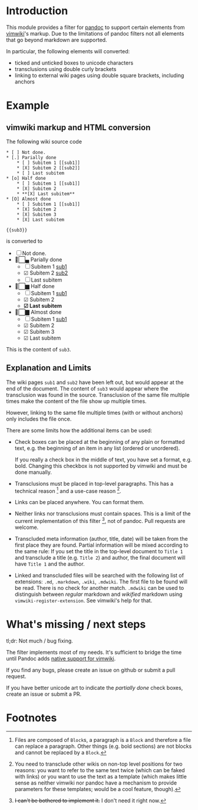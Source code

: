 # Introduction

This module provides a filter for [pandoc](https://www.pandoc.org) to support certain
elements from [vimwiki](https://vimwiki.github.io)'s markup. Due to the
limitations of pandoc filters not all elements that go beyond markdown are
supported.

In particular, the following elements will converted:

* ticked and unticked boxes to unicode characters
* transclusions using double curly brackets
* linking to external wiki pages using double square brackets, including
  anchors

# Example

## vimwiki markup and HTML conversion
The following wiki source code

```
* [ ] Not done.
* [.] Parially done
    * [ ] Subitem 1 [[sub1]]
    * [X] Subitem 2 [[sub2]]
    * [ ] Last subitem
* [o] Half done
    * [ ] Subitem 1 [[sub1]]
    * [X] Subitem 2
    * **[X] Last subitem**
* [O] Almost done
    * [ ] Subitem 1 [[sub1]]
    * [X] Subitem 2
    * [X] Subitem 3
    * [X] Last subitem

{{sub3}}
```

is converted to

* ☐ Not done.
* ▄⃞▄ Parially done
    * ☐ Subitem 1 [sub1](#sub1)
    * ☑ Subitem 2 [sub2](#sub2)
    * ☐ Last subitem
* ▆⃞▆ Half done
    * ☐ Subitem 1 [sub1](#sub1)
    * ☑ Subitem 2
    * **☑ Last subitem**
* ▇⃞▇ Almost done
    * ☐ Subitem 1 [sub1](#sub1)
    * ☑ Subitem 2
    * ☑ Subitem 3
    * ☑ Last subitem

This is the content of `sub3`.

## Explanation and Limits
The wiki pages `sub1` and `sub2` have been left out, but would appear at the
end of the document. The content of `sub3` would appear where the transclusion
was found in the source. Transclusion of the same file multiple times make the
content of the file show up multiple times.

However, linking to the same file multiple times (with or without anchors)
only includes the file once.

There are some limits how the additional items can be used:

* Check boxes can be placed at the beginning of any plain or formatted text,
  e.g. the beginning of an item in any list (ordered or unordered).

  If you really a check box in the middle of text, you have set a format, e.g.
  bold. Changing this checkbox is not supported by vimwiki and must be done
  manually.
* Transclusions must be placed in top-level paragraphs. This has a technical
  reason [^1] and a use-case reason [^2].
* Links can be placed anywhere. You can format them.
* Neither links nor transclusions must contain spaces. This is a limit of the
  current implementation of this filter [^3], not of pandoc. Pull requests are
  welcome.
* Transcluded meta information (author, title, date) will be taken from the
  first place they are found. Partial information will be mixed according to
  the same rule: If you set the title in the top-level document to `Title 1` and transclude
  a title (e.g. `Title 2`) and author, the final document will have `Title 1`
  and the author.
* Linked and transcluded files will be searched with the following list of
  extensions: `.md`, `.markdown`, `.wiki`, `.mdwiki`. The first file to be
  found will be read. There is no check for another match. `.mdwiki` can be
  used to distinguish between *regular* markdown and *wikified* markdown using
  `vimwiki-register-extension`. See vimwiki's help for that.

# What's missing / next steps

tl;dr: Not much / bug fixing.

The filter implements most of my needs. It's sufficient to bridge the time
until Pandoc adds [native support for vimwiki](https://github.com/jgm/pandoc/issues/863).

If you find any bugs, please create an issue on github or submit a pull
request.

If you have better unicode art to indicate the *partially done* check
boxes, create an issue or submit a PR.


# Footnotes

[^1]: Files are composed of `Block`s, a paragraph is a `Block` and
  therefore a file can replace a paragraph. Other things (e.g. bold sections)
  are not blocks and cannot be replaced by a `Block`.

[^2]: You need to transclude other wikis on non-top level positions for two
  reasons: you want to refer to the same text twice (which can be faked with
  links) or you want to use the text as a template (which makes little sense
  as neither vimwiki nor pandoc have a mechanism to provide parameters for
  these templates; would be a cool feature, though).

[^3]: ~~I can't be bothered to implement it.~~ I don't need it right now.
